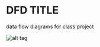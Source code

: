 # DFD TITLE

data flow diagrams for class project 


![alt tag](https://cloud.githubusercontent.com/assets/16803700/18636569/f648389c-7e4e-11e6-8ae4-63b453d7bef7.PNG)
